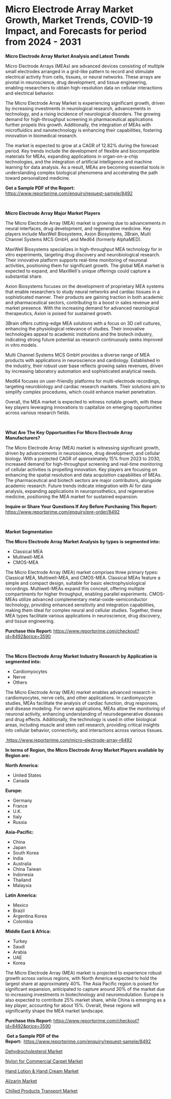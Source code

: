 <p><h1>Micro Electrode Array Market Growth, Market Trends, COVID-19 Impact, and Forecasts for period from 2024 - 2031</h1></p><p><strong>Micro Electrode Array Market Analysis and Latest Trends</strong></p>
<p><p>Micro Electrode Arrays (MEAs) are advanced devices consisting of multiple small electrodes arranged in a grid-like pattern to record and stimulate electrical activity from cells, tissues, or neural networks. These arrays are pivotal in neuroscience, drug development, and tissue engineering, enabling researchers to obtain high-resolution data on cellular interactions and electrical behavior.</p><p>The Micro Electrode Array Market is experiencing significant growth, driven by increasing investments in neurological research, advancements in technology, and a rising incidence of neurological disorders. The growing demand for high-throughput screening in pharmaceutical applications further propels this growth. Additionally, the integration of MEAs with microfluidics and nanotechnology is enhancing their capabilities, fostering innovation in biomedical research.</p><p>The market is expected to grow at a CAGR of 12.82% during the forecast period. Key trends include the development of flexible and biocompatible materials for MEAs, expanding applications in organ-on-a-chip technologies, and the integration of artificial intelligence and machine learning for data analysis. As a result, MEAs are becoming essential tools in understanding complex biological phenomena and accelerating the path toward personalized medicine.</p></p>
<p><strong>Get a Sample PDF of the Report:&nbsp;</strong> <a href="https://www.reportprime.com/enquiry/request-sample/8492">https://www.reportprime.com/enquiry/request-sample/8492</a></p>
<p>&nbsp;</p>
<p><strong>Micro Electrode Array Major Market Players</strong></p>
<p><p>The Micro Electrode Array (MEA) market is growing due to advancements in neural interfaces, drug development, and regenerative medicine. Key players include MaxWell Biosystems, Axion Biosystems, 3Brain, Multi Channel Systems MCS GmbH, and Med64 (formerly AlphaMED).</p><p>MaxWell Biosystems specializes in high-throughput MEA technology for in vitro experiments, targeting drug discovery and neurobiological research. Their innovative platform supports real-time monitoring of neuronal activities, positioning them for significant growth. The global MEA market is expected to expand, and MaxWell's unique offerings could capture a substantial share.</p><p>Axion Biosystems focuses on the development of proprietary MEA systems that enable researchers to study neural networks and cardiac tissues in a sophisticated manner. Their products are gaining traction in both academic and pharmaceutical sectors, contributing to a boost in sales revenue and market presence. With the increasing demand for advanced neurological therapeutics, Axion is poised for sustained growth.</p><p>3Brain offers cutting-edge MEA solutions with a focus on 3D cell cultures, enhancing the physiological relevance of studies. Their innovative technologies appeal to academic institutions and the biotech industry, indicating strong future potential as research continuously seeks improved in vitro models.</p><p>Multi Channel Systems MCS GmbH provides a diverse range of MEA products with applications in neuroscience and cardiology. Established in the industry, their robust user base reflects growing sales revenues, driven by increasing laboratory automation and sophisticated analytical needs.</p><p>Med64 focuses on user-friendly platforms for multi-electrode recordings, targeting neurobiology and cardiac research markets. Their solutions aim to simplify complex procedures, which could enhance market penetration.</p><p>Overall, the MEA market is expected to witness notable growth, with these key players leveraging innovations to capitalize on emerging opportunities across various research fields.</p></p>
<p>&nbsp;</p>
<p><strong>What Are The Key Opportunities For Micro Electrode Array Manufacturers?</strong></p>
<p><p>The Micro Electrode Array (MEA) market is witnessing significant growth, driven by advancements in neuroscience, drug development, and cellular biology. With a projected CAGR of approximately 15% from 2023 to 2030, increased demand for high-throughput screening and real-time monitoring of cellular activities is propelling innovation. Key players are focusing on enhancing the spatial resolution and data acquisition capabilities of MEAs. The pharmaceutical and biotech sectors are major contributors, alongside academic research. Future trends indicate integration with AI for data analysis, expanding applications in neuroprosthetics, and regenerative medicine, positioning the MEA market for sustained expansion.</p></p>
<p><strong>Inquire or Share Your Questions If Any Before Purchasing This Report:</strong> <a href="https://www.reportprime.com/enquiry/pre-order/8492">https://www.reportprime.com/enquiry/pre-order/8492</a></p>
<p>&nbsp;</p>
<p><strong>Market Segmentation</strong></p>
<p><strong>The Micro Electrode Array Market Analysis by types is segmented into:</strong></p>
<p><ul><li>Classical MEA</li><li>Multiwell-MEA</li><li>CMOS-MEA</li></ul></p>
<p><p>The Micro Electrode Array (MEA) market comprises three primary types: Classical MEA, Multiwell-MEA, and CMOS-MEA. Classical MEAs feature a simple and compact design, suitable for basic electrophysiological recordings. Multiwell-MEAs expand this concept, offering multiple compartments for higher throughput, enabling parallel experiments. CMOS-MEAs utilize advanced complementary metal-oxide-semiconductor technology, providing enhanced sensitivity and integration capabilities, making them ideal for complex neural and cellular studies. Together, these MEA types facilitate various applications in neuroscience, drug discovery, and tissue engineering.</p></p>
<p><strong>Purchase this Report:&nbsp;</strong><a href="https://www.reportprime.com/checkout?id=8492&price=3590">https://www.reportprime.com/checkout?id=8492&price=3590</a></p>
<p>&nbsp;</p>
<p><strong>The Micro Electrode Array Market Industry Research by Application is segmented into:</strong></p>
<p><ul><li>Cardiomyocytes</li><li>Nerve</li><li>Others</li></ul></p>
<p><p>The Micro Electrode Array (MEA) market enables advanced research in cardiomyocytes, nerve cells, and other applications. In cardiomyocyte studies, MEAs facilitate the analysis of cardiac function, drug responses, and disease modeling. For nerve applications, MEAs allow the monitoring of neuronal activity, enhancing understanding of neurodegenerative diseases and drug effects. Additionally, the technology is used in other biological areas, including muscle and stem cell research, providing critical insights into cellular behavior, connectivity, and interactions across various tissues.</p></p>
<p><a href="https://www.reportprime.com/micro-electrode-array-r8492">&nbsp;https://www.reportprime.com/micro-electrode-array-r8492</a></p>
<p><strong>In terms of Region, the Micro Electrode Array Market Players available by Region are:</strong></p>
<p>
    <p> <strong> North America: </strong>
        <ul>
            <li>United States</li>
            <li>Canada</li>
        </ul>
        </p> 
    <p> <strong> Europe: </strong>
        <ul>
            <li>Germany</li>
            <li>France</li>
            <li>U.K.</li>
            <li>Italy</li>
            <li>Russia</li>
        </ul>
        </p> 
    <p> <strong> Asia-Pacific: </strong>
        <ul>
            <li>China</li>
            <li>Japan</li>
            <li>South Korea</li>
            <li>India</li>
            <li>Australia</li>
            <li>China Taiwan</li>
            <li>Indonesia</li>
            <li>Thailand</li>
            <li>Malaysia</li>
        </ul>
        </p> 
    <p> <strong> Latin America: </strong>
        <ul>
            <li>Mexico</li>
            <li>Brazil</li>
            <li>Argentina Korea</li>
            <li>Colombia</li>
        </ul>
        </p> 
    <p> <strong> Middle East & Africa: </strong>
        <ul>
            <li>Turkey</li>
            <li>Saudi</li>
            <li>Arabia</li>
            <li>UAE</li>
            <li>Korea</li>
        </ul>
    </p>
    </p>
<p><p>The Micro Electrode Array (MEA) market is projected to experience robust growth across various regions, with North America expected to hold the largest share at approximately 40%. The Asia Pacific region is poised for significant expansion, anticipated to capture around 30% of the market due to increasing investments in biotechnology and neuromodulation. Europe is also expected to contribute 25% market share, while China is emerging as a key player, accounting for about 15%. Overall, these regions will significantly shape the MEA market landscape.</p></p>
<p><strong>Purchase this Report: </strong><a href="https://www.reportprime.com/checkout?id=8492&price=3590">https://www.reportprime.com/checkout?id=8492&price=3590</a></p>
<p>&nbsp;<strong>Get a Sample PDF of the Report:&nbsp;&nbsp;</strong><a href="https://www.reportprime.com/enquiry/request-sample/8492">https://www.reportprime.com/enquiry/request-sample/8492</a></p>
<p><strong></strong></p>
<p><p><a href="https://www.linkedin.com/pulse/dehydrocholesterol-market-global-insights-regional-analysis-rw8ye?trackingId=0vQQZPzbSt2DrrNoFmfWig%3D%3D">Dehydrocholesterol Market</a></p><p><a href="https://issuu.com/reportprime-2/docs/nylon-for-commercial-carpet-market-_b4835dc3eddb73">Nylon for Commercial Carpet Market</a></p><p><a href="https://medium.com/@kimvicki3211/the-global-hand-lotion-hand-cream-market-is-at-the-forefront-of-innovation-driving-rapid-e6211518ec12">Hand Lotion & Hand Cream Market</a></p><p><a href="https://www.linkedin.com/pulse/future-insights-alizarin-market-trends-regional-analysis-7zv1e?trackingId=t7WmaV7sRqOLsGdFc2YguA%3D%3D">Alizarin Market</a></p><p><a href="https://medium.com/@kimvicki3211/the-chilled-products-transport-market-prioritizes-cost-control-and-efficiency-enhancement-eeae1bbb3d83">Chilled Products Transport Market</a></p></p>